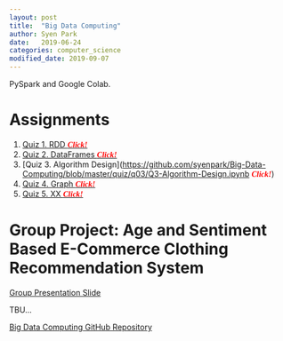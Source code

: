 ```yaml
---
layout: post
title:  "Big Data Computing"
author: Syen Park
date:   2019-06-24
categories: computer_science
modified_date: 2019-09-07
---
```

PySpark and Google Colab.

# Assignments
1. [Quiz 1. RDD  <span style="color:red; font-family: Babas;">__*Click!*__</span>](https://colab.research.google.com/drive/1MOpseNzEXs9oyxfu_gclevCu3GWI55o6)
2. [Quiz 2. DataFrames  <span style="color:red; font-family: Babas;">__*Click!*__</span>](https://github.com/syenpark/Big-Data-Computing/blob/master/quiz/q02/Q02_DataFrames.ipynb)
3. [Quiz 3. Algorithm Design](https://github.com/syenpark/Big-Data-Computing/blob/master/quiz/q03/Q3-Algorithm-Design.ipynb  <span style="color:red; font-family: Babas;">__*Click!*__</span>)
4. [Quiz 4. Graph  <span style="color:red; font-family: Babas;">__*Click!*__</span>](https://github.com/syenpark/Big-Data-Computing/blob/master/quiz/q04/graph.ipynb)
5. [Quiz 5. XX  <span style="color:red; font-family: Babas;">__*Click!*__</span>]() 

# Group Project: Age and Sentiment Based E-Commerce Clothing Recommendation System
[Group Presentation Slide](https://drive.google.com/open?id=1-14cJtsehJJwaJQzTM-VVzEUqNL9G8uzesS0rBoa-r0)


TBU...

[Big Data Computing GitHub Repository](https://github.com/syenpark/Big-Data-Computing)

